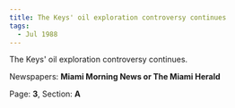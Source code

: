 ```yaml
---  
title: The Keys' oil exploration controversy continues  
tags:  
  - Jul 1988  
---  
```

  
The Keys' oil exploration controversy continues.  
  
Newspapers: **Miami Morning News or The Miami Herald**  
  
Page: **3**, Section: **A** 
